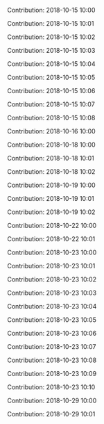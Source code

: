 Contribution: 2018-10-15 10:00

Contribution: 2018-10-15 10:01

Contribution: 2018-10-15 10:02

Contribution: 2018-10-15 10:03

Contribution: 2018-10-15 10:04

Contribution: 2018-10-15 10:05

Contribution: 2018-10-15 10:06

Contribution: 2018-10-15 10:07

Contribution: 2018-10-15 10:08

Contribution: 2018-10-16 10:00

Contribution: 2018-10-18 10:00

Contribution: 2018-10-18 10:01

Contribution: 2018-10-18 10:02

Contribution: 2018-10-19 10:00

Contribution: 2018-10-19 10:01

Contribution: 2018-10-19 10:02

Contribution: 2018-10-22 10:00

Contribution: 2018-10-22 10:01

Contribution: 2018-10-23 10:00

Contribution: 2018-10-23 10:01

Contribution: 2018-10-23 10:02

Contribution: 2018-10-23 10:03

Contribution: 2018-10-23 10:04

Contribution: 2018-10-23 10:05

Contribution: 2018-10-23 10:06

Contribution: 2018-10-23 10:07

Contribution: 2018-10-23 10:08

Contribution: 2018-10-23 10:09

Contribution: 2018-10-23 10:10

Contribution: 2018-10-29 10:00

Contribution: 2018-10-29 10:01

